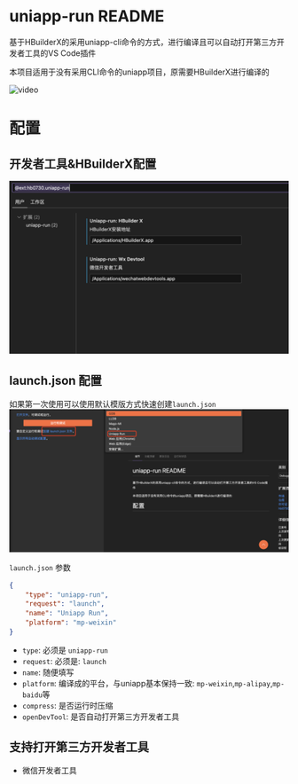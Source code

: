 # uniapp-run README

基于HBuilderX的采用uniapp-cli命令的方式，进行编译且可以自动打开第三方开发者工具的VS Code插件

本项目适用于没有采用CLI命令的uniapp项目，原需要HBuilderX进行编译的

![video](./images/video.gif)

# 配置

## 开发者工具&HBuilderX配置

![devTools](./images/devTools.png)

## launch.json 配置

如果第一次使用可以使用默认模版方式快速创建`launch.json`
![launchJson](./images/launchJson.png)

`launch.json` 参数

```json
{
    "type": "uniapp-run",
    "request": "launch",
    "name": "Uniapp Run",
    "platform": "mp-weixin"
}
```

* `type`: 必须是 `uniapp-run`
* `request`: 必须是: `launch`
* `name`: 随便填写
* `platform`: 编译成的平台，与uniapp基本保持一致: `mp-weixin`,`mp-alipay`,`mp-baidu`等
* `compress`: 是否运行时压缩
* `openDevTool`: 是否自动打开第三方开发者工具

## 支持打开第三方开发者工具

* 微信开发者工具
